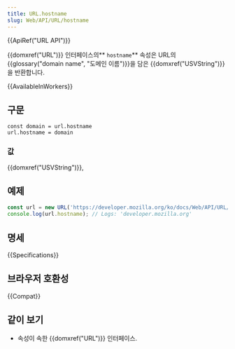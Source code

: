```yaml
---
title: URL.hostname
slug: Web/API/URL/hostname
---
```

{{ApiRef("URL API")}}

{{domxref("URL")}} 인터페이스의** `hostname`** 속성은 URL의 {{glossary("domain name", "도메인 이름")}}을 담은 {{domxref("USVString")}}을 반환합니다.

{{AvailableInWorkers}}

## 구문

    const domain = url.hostname
    url.hostname = domain

### 값

{{domxref("USVString")}},

## 예제

```js
const url = new URL('https://developer.mozilla.org/ko/docs/Web/API/URL/hostname');
console.log(url.hostname); // Logs: 'developer.mozilla.org'
```

## 명세

{{Specifications}}

## 브라우저 호환성

{{Compat}}

## 같이 보기

- 속성이 속한 {{domxref("URL")}} 인터페이스.
